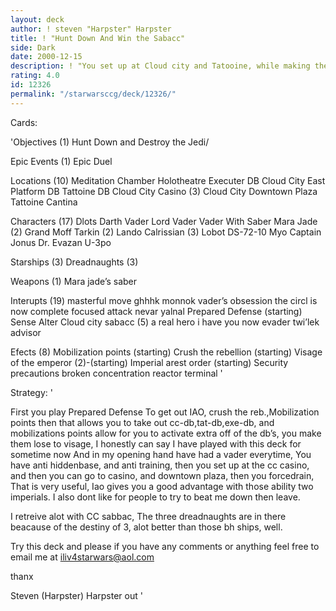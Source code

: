 ```yaml
---
layout: deck
author: ! steven "Harpster" Harpster
title: ! "Hunt Down And Win the Sabacc"
side: Dark
date: 2000-12-15
description: ! "You set up at Cloud city and Tatooine, while making them lose additional force from Visage, then you retreive all you lost force by sabacc, and you can even duel, This deck has great destiny."
rating: 4.0
id: 12326
permalink: "/starwarsccg/deck/12326/"
---
```

Cards: 

'Objectives (1)
Hunt Down and Destroy the Jedi/

Epic Events (1)
Epic Duel

Locations (10)
Meditation Chamber
Holotheatre
Executer DB
Cloud City East Platform DB
Tattoine DB
Cloud City Casino (3)
Cloud City Downtown Plaza
Tattoine Cantina

Characters (17)
Dlots
Darth Vader
Lord Vader
Vader With Saber
Mara Jade (2)
Grand Moff Tarkin (2)
Lando Calrissian (3)
Lobot
DS-72-10
Myo
Captain Jonus
Dr. Evazan
U-3po

Starships (3)
Dreadnaughts (3)

Weapons (1)
Mara jade’s saber

Interupts (19)
masterful move
ghhhk
monnok
vader’s obsession
the circl is now complete
focused attack
nevar yalnal
Prepared Defense (starting)
Sense
Alter
Cloud city sabacc (5)
a real hero
i have you now
evader
twi’lek advisor

Efects (8)
Mobilization points (starting)
Crush the rebellion (starting)
Visage of the emperor (2)-(starting)
Imperial arest order (starting)
Security precautions
broken concentration
reactor terminal '

Strategy: '

First you play Prepared Defense
To get out IAO, crush the reb.,Mobilization points
then that allows you to take out cc-db,tat-db,exe-db, and mobilizations points allow for you to activate extra off of the db’s, you make them lose to visage, I honestly can say I have played with this deck for sometime now And in my opening hand have had a vader everytime, You have anti hiddenbase, and anti training, then you set up at the cc casino, and then you can go to casino, and downtown plaza, then you forcedrain, That is very useful, Iao gives you a good advantage with those ability two imperials. I also dont like for people to try to beat me down then leave.

I retreive alot with CC sabbac, The three dreadnaughts are in there beacause of the destiny of 3, alot better than those bh ships, well.

Try this deck and please if you have any comments or anything feel free to email me at iliv4starwars@aol.com

thanx

Steven (Harpster) Harpster
out '
